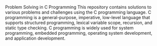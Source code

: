 Problem Solving in C Programming
This repository contains solutions to various problems and challenges using the C programming language. C programming is a general-purpose, imperative, low-level language that supports structured programming, lexical variable scope, recursion, and static type checking. C programming is widely used for system programming, embedded programming, operating system development, and application development.
